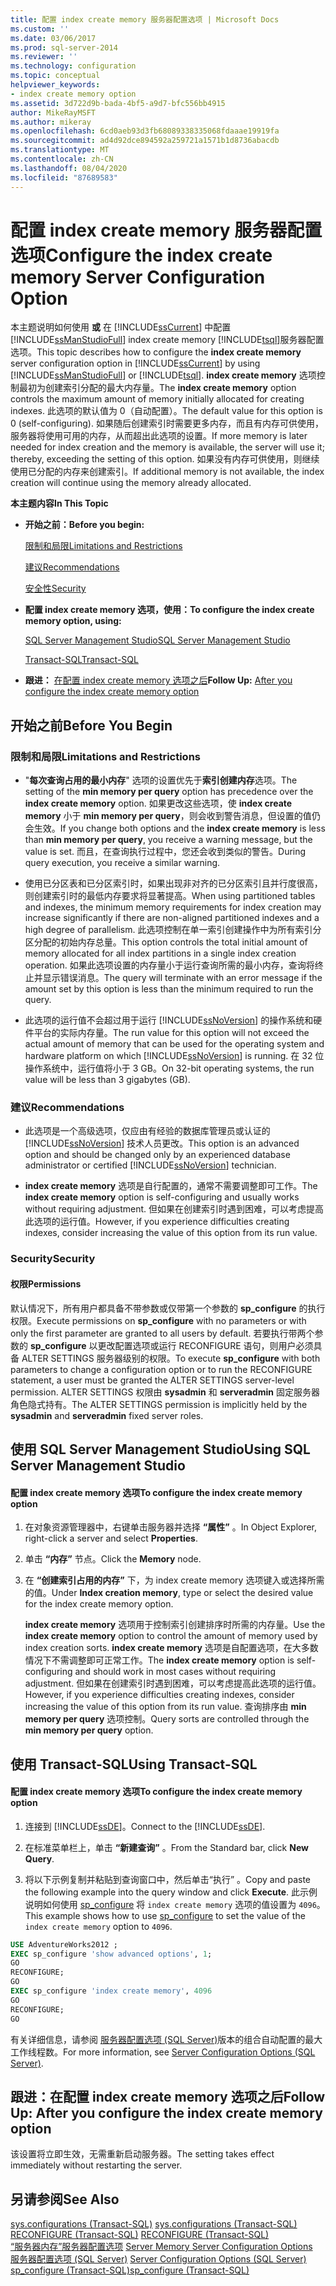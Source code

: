 ```yaml
---
title: 配置 index create memory 服务器配置选项 | Microsoft Docs
ms.custom: ''
ms.date: 03/06/2017
ms.prod: sql-server-2014
ms.reviewer: ''
ms.technology: configuration
ms.topic: conceptual
helpviewer_keywords:
- index create memory option
ms.assetid: 3d722d9b-bada-4bf5-a9d7-bfc556bb4915
author: MikeRayMSFT
ms.author: mikeray
ms.openlocfilehash: 6cd0aeb93d3fb68089338335068fdaaae19919fa
ms.sourcegitcommit: ad4d92dce894592a259721a1571b1d8736abacdb
ms.translationtype: MT
ms.contentlocale: zh-CN
ms.lasthandoff: 08/04/2020
ms.locfileid: "87689583"
---
```

# <a name="configure-the-index-create-memory-server-configuration-option"></a><span data-ttu-id="0fe11-102">配置 index create memory 服务器配置选项</span><span class="sxs-lookup"><span data-stu-id="0fe11-102">Configure the index create memory Server Configuration Option</span></span>
  <span data-ttu-id="0fe11-103">本主题说明如何使用 **或** 在 [!INCLUDE[ssCurrent](../../includes/sscurrent-md.md)] 中配置 [!INCLUDE[ssManStudioFull](../../includes/ssmanstudiofull-md.md)] index create memory [!INCLUDE[tsql](../../includes/tsql-md.md)]服务器配置选项。</span><span class="sxs-lookup"><span data-stu-id="0fe11-103">This topic describes how to configure the **index create memory** server configuration option in [!INCLUDE[ssCurrent](../../includes/sscurrent-md.md)] by using [!INCLUDE[ssManStudioFull](../../includes/ssmanstudiofull-md.md)] or [!INCLUDE[tsql](../../includes/tsql-md.md)].</span></span> <span data-ttu-id="0fe11-104">**index create memory** 选项控制最初为创建索引分配的最大内存量。</span><span class="sxs-lookup"><span data-stu-id="0fe11-104">The **index create memory** option controls the maximum amount of memory initially allocated for creating indexes.</span></span> <span data-ttu-id="0fe11-105">此选项的默认值为 0（自动配置）。</span><span class="sxs-lookup"><span data-stu-id="0fe11-105">The default value for this option is 0 (self-configuring).</span></span> <span data-ttu-id="0fe11-106">如果随后创建索引时需要更多内存，而且有内存可供使用，服务器将使用可用的内存，从而超出此选项的设置。</span><span class="sxs-lookup"><span data-stu-id="0fe11-106">If more memory is later needed for index creation and the memory is available, the server will use it; thereby, exceeding the setting of this option.</span></span> <span data-ttu-id="0fe11-107">如果没有内存可供使用，则继续使用已分配的内存来创建索引。</span><span class="sxs-lookup"><span data-stu-id="0fe11-107">If additional memory is not available, the index creation will continue using the memory already allocated.</span></span>  
  
 <span data-ttu-id="0fe11-108">**本主题内容**</span><span class="sxs-lookup"><span data-stu-id="0fe11-108">**In This Topic**</span></span>  
  
-   <span data-ttu-id="0fe11-109">**开始之前：**</span><span class="sxs-lookup"><span data-stu-id="0fe11-109">**Before you begin:**</span></span>  
  
     [<span data-ttu-id="0fe11-110">限制和局限</span><span class="sxs-lookup"><span data-stu-id="0fe11-110">Limitations and Restrictions</span></span>](#Restrictions)  
  
     [<span data-ttu-id="0fe11-111">建议</span><span class="sxs-lookup"><span data-stu-id="0fe11-111">Recommendations</span></span>](#Recommendations)  
  
     [<span data-ttu-id="0fe11-112">安全性</span><span class="sxs-lookup"><span data-stu-id="0fe11-112">Security</span></span>](#Security)  
  
-   <span data-ttu-id="0fe11-113">**配置 index create memory 选项，使用：**</span><span class="sxs-lookup"><span data-stu-id="0fe11-113">**To configure the index create memory option, using:**</span></span>  
  
     [<span data-ttu-id="0fe11-114">SQL Server Management Studio</span><span class="sxs-lookup"><span data-stu-id="0fe11-114">SQL Server Management Studio</span></span>](#SSMSProcedure)  
  
     [<span data-ttu-id="0fe11-115">Transact-SQL</span><span class="sxs-lookup"><span data-stu-id="0fe11-115">Transact-SQL</span></span>](#TsqlProcedure)  
  
-   <span data-ttu-id="0fe11-116">**跟进：** [在配置 index create memory 选项之后](#FollowUp)</span><span class="sxs-lookup"><span data-stu-id="0fe11-116">**Follow Up:**  [After you configure the index create memory option](#FollowUp)</span></span>  
  
##  <a name="before-you-begin"></a><a name="BeforeYouBegin"></a> <span data-ttu-id="0fe11-117">开始之前</span><span class="sxs-lookup"><span data-stu-id="0fe11-117">Before You Begin</span></span>  
  
###  <a name="limitations-and-restrictions"></a><a name="Restrictions"></a> <span data-ttu-id="0fe11-118">限制和局限</span><span class="sxs-lookup"><span data-stu-id="0fe11-118">Limitations and Restrictions</span></span>  
  
-   <span data-ttu-id="0fe11-119">"**每次查询占用的最小内存**" 选项的设置优先于**索引创建内存**选项。</span><span class="sxs-lookup"><span data-stu-id="0fe11-119">The setting of the **min memory per query** option has precedence over the **index create memory** option.</span></span> <span data-ttu-id="0fe11-120">如果更改这些选项，使 **index create memory** 小于 **min memory per query**，则会收到警告消息，但设置的值仍会生效。</span><span class="sxs-lookup"><span data-stu-id="0fe11-120">If you change both options and the **index create memory** is less than **min memory per query**, you receive a warning message, but the value is set.</span></span> <span data-ttu-id="0fe11-121">而且，在查询执行过程中，您还会收到类似的警告。</span><span class="sxs-lookup"><span data-stu-id="0fe11-121">During query execution, you receive a similar warning.</span></span>  
  
-   <span data-ttu-id="0fe11-122">使用已分区表和已分区索引时，如果出现非对齐的已分区索引且并行度很高，则创建索引时的最低内存要求将显著提高。</span><span class="sxs-lookup"><span data-stu-id="0fe11-122">When using partitioned tables and indexes, the minimum memory requirements for index creation may increase significantly if there are non-aligned partitioned indexes and a high degree of parallelism.</span></span> <span data-ttu-id="0fe11-123">此选项控制在单一索引创建操作中为所有索引分区分配的初始内存总量。</span><span class="sxs-lookup"><span data-stu-id="0fe11-123">This option controls the total initial amount of memory allocated for all index partitions in a single index creation operation.</span></span> <span data-ttu-id="0fe11-124">如果此选项设置的内存量小于运行查询所需的最小内存，查询将终止并显示错误消息。</span><span class="sxs-lookup"><span data-stu-id="0fe11-124">The query will terminate with an error message if the amount set by this option is less than the minimum required to run the query.</span></span>  
  
-   <span data-ttu-id="0fe11-125">此选项的运行值不会超过用于运行 [!INCLUDE[ssNoVersion](../../includes/ssnoversion-md.md)] 的操作系统和硬件平台的实际内存量。</span><span class="sxs-lookup"><span data-stu-id="0fe11-125">The run value for this option will not exceed the actual amount of memory that can be used for the operating system and hardware platform on which [!INCLUDE[ssNoVersion](../../includes/ssnoversion-md.md)] is running.</span></span> <span data-ttu-id="0fe11-126">在 32 位操作系统中，运行值将小于 3 GB。</span><span class="sxs-lookup"><span data-stu-id="0fe11-126">On 32-bit operating systems, the run value will be less than 3 gigabytes (GB).</span></span>  
  
###  <a name="recommendations"></a><a name="Recommendations"></a> <span data-ttu-id="0fe11-127">建议</span><span class="sxs-lookup"><span data-stu-id="0fe11-127">Recommendations</span></span>  
  
-   <span data-ttu-id="0fe11-128">此选项是一个高级选项，仅应由有经验的数据库管理员或认证的 [!INCLUDE[ssNoVersion](../../includes/ssnoversion-md.md)] 技术人员更改。</span><span class="sxs-lookup"><span data-stu-id="0fe11-128">This option is an advanced option and should be changed only by an experienced database administrator or certified [!INCLUDE[ssNoVersion](../../includes/ssnoversion-md.md)] technician.</span></span>  
  
-   <span data-ttu-id="0fe11-129">**index create memory** 选项是自行配置的，通常不需要调整即可工作。</span><span class="sxs-lookup"><span data-stu-id="0fe11-129">The **index create memory** option is self-configuring and usually works without requiring adjustment.</span></span> <span data-ttu-id="0fe11-130">但如果在创建索引时遇到困难，可以考虑提高此选项的运行值。</span><span class="sxs-lookup"><span data-stu-id="0fe11-130">However, if you experience difficulties creating indexes, consider increasing the value of this option from its run value.</span></span>  
  
###  <a name="security"></a><a name="Security"></a> <span data-ttu-id="0fe11-131">Security</span><span class="sxs-lookup"><span data-stu-id="0fe11-131">Security</span></span>  
  
####  <a name="permissions"></a><a name="Permissions"></a> <span data-ttu-id="0fe11-132">权限</span><span class="sxs-lookup"><span data-stu-id="0fe11-132">Permissions</span></span>  
 <span data-ttu-id="0fe11-133">默认情况下，所有用户都具备不带参数或仅带第一个参数的 **sp_configure** 的执行权限。</span><span class="sxs-lookup"><span data-stu-id="0fe11-133">Execute permissions on **sp_configure** with no parameters or with only the first parameter are granted to all users by default.</span></span> <span data-ttu-id="0fe11-134">若要执行带两个参数的 **sp_configure** 以更改配置选项或运行 RECONFIGURE 语句，则用户必须具备 ALTER SETTINGS 服务器级别的权限。</span><span class="sxs-lookup"><span data-stu-id="0fe11-134">To execute **sp_configure** with both parameters to change a configuration option or to run the RECONFIGURE statement, a user must be granted the ALTER SETTINGS server-level permission.</span></span> <span data-ttu-id="0fe11-135">ALTER SETTINGS 权限由 **sysadmin** 和 **serveradmin** 固定服务器角色隐式持有。</span><span class="sxs-lookup"><span data-stu-id="0fe11-135">The ALTER SETTINGS permission is implicitly held by the **sysadmin** and **serveradmin** fixed server roles.</span></span>  
  
##  <a name="using-sql-server-management-studio"></a><a name="SSMSProcedure"></a> <span data-ttu-id="0fe11-136">使用 SQL Server Management Studio</span><span class="sxs-lookup"><span data-stu-id="0fe11-136">Using SQL Server Management Studio</span></span>  
  
#### <a name="to-configure-the-index-create-memory-option"></a><span data-ttu-id="0fe11-137">配置 index create memory 选项</span><span class="sxs-lookup"><span data-stu-id="0fe11-137">To configure the index create memory option</span></span>  
  
1.  <span data-ttu-id="0fe11-138">在对象资源管理器中，右键单击服务器并选择 **“属性”** 。</span><span class="sxs-lookup"><span data-stu-id="0fe11-138">In Object Explorer, right-click a server and select **Properties**.</span></span>  
  
2.  <span data-ttu-id="0fe11-139">单击 **“内存”** 节点。</span><span class="sxs-lookup"><span data-stu-id="0fe11-139">Click the **Memory** node.</span></span>  
  
3.  <span data-ttu-id="0fe11-140">在 **“创建索引占用的内存”** 下，为 index create memory 选项键入或选择所需的值。</span><span class="sxs-lookup"><span data-stu-id="0fe11-140">Under **Index creation memory**, type or select the desired value for the index create memory option.</span></span>  
  
     <span data-ttu-id="0fe11-141">**index create memory** 选项用于控制索引创建排序时所需的内存量。</span><span class="sxs-lookup"><span data-stu-id="0fe11-141">Use the **index create memory** option to control the amount of memory used by index creation sorts.</span></span> <span data-ttu-id="0fe11-142">**index create memory** 选项是自配置选项，在大多数情况下不需调整即可正常工作。</span><span class="sxs-lookup"><span data-stu-id="0fe11-142">The **index create memory** option is self-configuring and should work in most cases without requiring adjustment.</span></span> <span data-ttu-id="0fe11-143">但如果在创建索引时遇到困难，可以考虑提高此选项的运行值。</span><span class="sxs-lookup"><span data-stu-id="0fe11-143">However, if you experience difficulties creating indexes, consider increasing the value of this option from its run value.</span></span> <span data-ttu-id="0fe11-144">查询排序由 **min memory per query** 选项控制。</span><span class="sxs-lookup"><span data-stu-id="0fe11-144">Query sorts are controlled through the **min memory per query** option.</span></span>  
  
##  <a name="using-transact-sql"></a><a name="TsqlProcedure"></a> <span data-ttu-id="0fe11-145">使用 Transact-SQL</span><span class="sxs-lookup"><span data-stu-id="0fe11-145">Using Transact-SQL</span></span>  
  
#### <a name="to-configure-the-index-create-memory-option"></a><span data-ttu-id="0fe11-146">配置 index create memory 选项</span><span class="sxs-lookup"><span data-stu-id="0fe11-146">To configure the index create memory option</span></span>  
  
1.  <span data-ttu-id="0fe11-147">连接到 [!INCLUDE[ssDE](../../includes/ssde-md.md)]。</span><span class="sxs-lookup"><span data-stu-id="0fe11-147">Connect to the [!INCLUDE[ssDE](../../includes/ssde-md.md)].</span></span>  
  
2.  <span data-ttu-id="0fe11-148">在标准菜单栏上，单击 **“新建查询”** 。</span><span class="sxs-lookup"><span data-stu-id="0fe11-148">From the Standard bar, click **New Query**.</span></span>  
  
3.  <span data-ttu-id="0fe11-149">将以下示例复制并粘贴到查询窗口中，然后单击“执行” 。</span><span class="sxs-lookup"><span data-stu-id="0fe11-149">Copy and paste the following example into the query window and click **Execute**.</span></span> <span data-ttu-id="0fe11-150">此示例说明如何使用 [sp_configure](/sql/relational-databases/system-stored-procedures/sp-configure-transact-sql) 将 `index create memory` 选项的值设置为 `4096`。</span><span class="sxs-lookup"><span data-stu-id="0fe11-150">This example shows how to use [sp_configure](/sql/relational-databases/system-stored-procedures/sp-configure-transact-sql) to set the value of the `index create memory` option to `4096`.</span></span>  
  
```sql  
USE AdventureWorks2012 ;  
EXEC sp_configure 'show advanced options', 1;  
GO  
RECONFIGURE;  
GO  
EXEC sp_configure 'index create memory', 4096  
GO  
RECONFIGURE;  
GO  
```  
  
 <span data-ttu-id="0fe11-151">有关详细信息，请参阅 [服务器配置选项 (SQL Server)](server-configuration-options-sql-server.md)版本的组合自动配置的最大工作线程数。</span><span class="sxs-lookup"><span data-stu-id="0fe11-151">For more information, see [Server Configuration Options &#40;SQL Server&#41;](server-configuration-options-sql-server.md).</span></span>  
  
##  <a name="follow-up-after-you-configure-the-index-create-memory-option"></a><a name="FollowUp"></a> <span data-ttu-id="0fe11-152">跟进：在配置 index create memory 选项之后</span><span class="sxs-lookup"><span data-stu-id="0fe11-152">Follow Up: After you configure the index create memory option</span></span>  
 <span data-ttu-id="0fe11-153">该设置将立即生效，无需重新启动服务器。</span><span class="sxs-lookup"><span data-stu-id="0fe11-153">The setting takes effect immediately without restarting the server.</span></span>  
  
## <a name="see-also"></a><span data-ttu-id="0fe11-154">另请参阅</span><span class="sxs-lookup"><span data-stu-id="0fe11-154">See Also</span></span>  
 <span data-ttu-id="0fe11-155">[sys.configurations (Transact-SQL)](/sql/relational-databases/system-catalog-views/sys-configurations-transact-sql) </span><span class="sxs-lookup"><span data-stu-id="0fe11-155">[sys.configurations &#40;Transact-SQL&#41;](/sql/relational-databases/system-catalog-views/sys-configurations-transact-sql) </span></span>  
 <span data-ttu-id="0fe11-156">[RECONFIGURE (Transact-SQL)](/sql/t-sql/language-elements/reconfigure-transact-sql) </span><span class="sxs-lookup"><span data-stu-id="0fe11-156">[RECONFIGURE &#40;Transact-SQL&#41;](/sql/t-sql/language-elements/reconfigure-transact-sql) </span></span>  
 <span data-ttu-id="0fe11-157">[“服务器内存”服务器配置选项](server-memory-server-configuration-options.md) </span><span class="sxs-lookup"><span data-stu-id="0fe11-157">[Server Memory Server Configuration Options](server-memory-server-configuration-options.md) </span></span>  
 <span data-ttu-id="0fe11-158">[服务器配置选项 (SQL Server)](server-configuration-options-sql-server.md) </span><span class="sxs-lookup"><span data-stu-id="0fe11-158">[Server Configuration Options &#40;SQL Server&#41;](server-configuration-options-sql-server.md) </span></span>  
 [<span data-ttu-id="0fe11-159">sp_configure &#40;Transact-SQL&#41;</span><span class="sxs-lookup"><span data-stu-id="0fe11-159">sp_configure &#40;Transact-SQL&#41;</span></span>](/sql/relational-databases/system-stored-procedures/sp-configure-transact-sql)  
  
  
